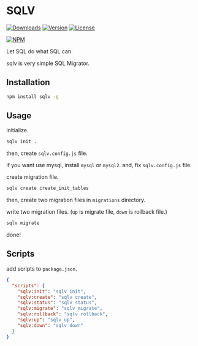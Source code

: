 # SQLV

[![Downloads](https://img.shields.io/npm/dt/sqlv.svg)](https://npmcharts.com/compare/sqlv?minimal=true)
[![Version](https://img.shields.io/npm/v/sqlv.svg)](https://www.npmjs.com/package/sqlv)
[![License](https://img.shields.io/npm/l/sqlv.svg)](https://www.npmjs.com/package/sqlv)

[![NPM](https://nodei.co/npm/sqlv.png)](https://www.npmjs.com/package/sqlv)

Let SQL do what SQL can.

sqlv is very simple SQL Migrator.

## Installation

```bash
npm install sqlv -g
```

## Usage

initialize.

```bash
sqlv init .
```

then, create `sqlv.config.js` file.

if you want use mysql, install `mysql` or `mysql2`. and, fix `sqlv.config.js` file.

create migration file.

```bash
sqlv create create_init_tables
```

then, create two migration files in `migrations` directory.

write two migration files. (`up` is migrate file, `down` is rollback file.)

```bash
sqlv migrate
```

done!

## Scripts

add scripts to `package.json`.

```json
{
  "scripts": {
    "sqlv:init": "sqlv init",
    "sqlv:create": "sqlv create",
    "sqlv:status": "sqlv status",
    "sqlv:migrate": "sqlv migrate",
    "sqlv:rollback": "sqlv rollback",
    "sqlv:up": "sqlv up",
    "sqlv:down": "sqlv down"
  }
}
```
